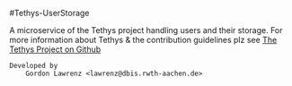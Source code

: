 #Tethys-UserStorage

A microservice of the Tethys project handling users and their storage.
For more information about Tethys & the contribution guidelines plz see [The Tethys Project on Github][tethys-github]

```
Developed by
    Gordon Lawrenz <lawrenz@dbis.rwth-aachen.de>
```

[tethys-github]: https://github.com/learning-layers/Tethys
